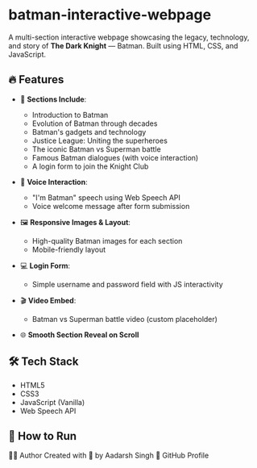 # batman-interactive-webpage



A multi-section interactive webpage showcasing the legacy, technology, and story of **The Dark Knight** — Batman. Built using HTML, CSS, and JavaScript.

## 🔥 Features

- 📖 **Sections Include**:
  - Introduction to Batman
  - Evolution of Batman through decades
  - Batman's gadgets and technology
  - Justice League: Uniting the superheroes
  - The iconic Batman vs Superman battle
  - Famous Batman dialogues (with voice interaction)
  - A login form to join the Knight Club

- 🎤 **Voice Interaction**:
  - "I'm Batman" speech using Web Speech API
  - Voice welcome message after form submission

- 🖼️ **Responsive Images & Layout**:
  - High-quality Batman images for each section
  - Mobile-friendly layout

- 💻 **Login Form**:
  - Simple username and password field with JS interactivity

- 🎬 **Video Embed**:
  - Batman vs Superman battle video (custom placeholder)

- 🌐 **Smooth Section Reveal on Scroll**

## 🛠️ Tech Stack

- HTML5
- CSS3
- JavaScript (Vanilla)
- Web Speech API

## 🧠 How to Run

🙋‍♂️ Author
Created with 💙 by Aadarsh Singh
🔗 GitHub Profile
